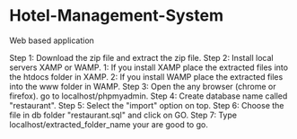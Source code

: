 # Hotel-Management-System
Web based application

Step 1: Download the zip file and extract the zip file.
Step 2: Install local servers XAMP or WAMP.
        1: If you install XAMP place the extracted files into the htdocs folder in XAMP.
        2: If you install WAMP place the extracted files into the www folder in WAMP.
Step 3: Open the any browser (chrome or firefox). go to localhost/phpmyadmin.
Step 4: Create database name called "restaurant".
Step 5: Select the "import" option on top.
Step 6: Choose the file in db folder "restaurant.sql" and click on GO.
Step 7: Type localhost/extracted_folder_name your are good to go.
